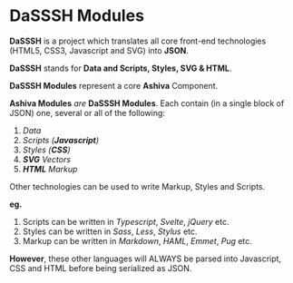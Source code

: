# DaSSSH Modules

**DaSSSH** is a project which translates all core front-end technologies (HTML5, CSS3, Javascript and SVG) into **JSON**.

**DaSSSH** stands for **Data and Scripts, Styles, SVG & HTML**.

**DaSSSH Modules** represent a core **Ashiva** Component.

**Ashiva Modules** *are* **DaSSSH Modules**. Each contain (in a single block of JSON) one, several or all of the following:

1) *Data*
2) *Scripts (**Javascript**)*
3) *Styles (**CSS**)*
4) ***SVG** Vectors*
5) ***HTML** Markup*

Other technologies can be used to write Markup, Styles and Scripts.

**eg.**

1) Scripts can be written in *Typescript*, *Svelte*, *jQuery* etc.
2) Styles can be written in *Sass*, *Less*, *Stylus* etc.
3) Markup can be written in *Markdown*, *HAML*, *Emmet*, *Pug* etc.

**However**, these other languages will ALWAYS be parsed into Javascript, CSS and HTML before being serialized as JSON.
